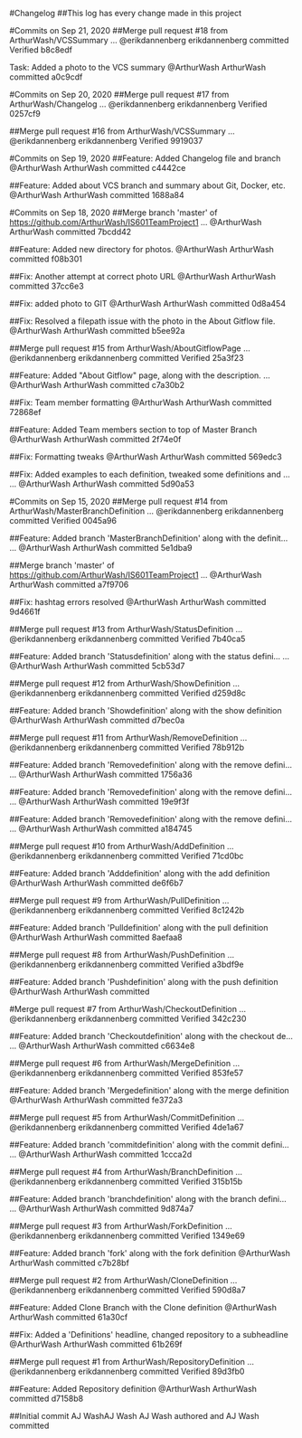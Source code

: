 #Changelog
##This log has every change made in this project

#Commits on Sep 21, 2020
##Merge pull request #18 from ArthurWash/VCSSummary  …
@erikdannenberg
erikdannenberg committed
Verified  b8c8edf  

Task: Added a photo to the VCS summary
@ArthurWash
ArthurWash committed
a0c9cdf 

#Commits on Sep 20, 2020
##Merge pull request #17 from ArthurWash/Changelog  …
@erikdannenberg
erikdannenberg
Verified  0257cf9  

##Merge pull request #16 from ArthurWash/VCSSummary  …
@erikdannenberg
erikdannenberg
Verified  9919037  

#Commits on Sep 19, 2020
##Feature: Added Changelog file and branch
@ArthurWash
ArthurWash committed
c4442ce  

##Feature: Added about VCS branch and summary about Git, Docker, etc.
@ArthurWash
ArthurWash committed
1688a84  

#Commits on Sep 18, 2020
##Merge branch 'master' of https://github.com/ArthurWash/IS601TeamProject1  …
@ArthurWash
ArthurWash committed
7bcdd42  

##Feature: Added new directory for photos.
@ArthurWash
ArthurWash committed
f08b301  

##Fix: Another attempt at correct photo URL
@ArthurWash
ArthurWash committed
37cc6e3  

##Fix: added photo to GIT
@ArthurWash
ArthurWash committed
0d8a454  

##Fix: Resolved a filepath issue with the photo in the About Gitflow file.
@ArthurWash
ArthurWash committed
b5ee92a  

##Merge pull request #15 from ArthurWash/AboutGitflowPage  …
@erikdannenberg
erikdannenberg committed
Verified  25a3f23  

##Feature: Added "About Gitflow" page, along with the description.  …
@ArthurWash
ArthurWash committed
c7a30b2  

##Fix: Team member formatting
@ArthurWash
ArthurWash committed
72868ef  

##Feature: Added Team members section to top of Master Branch
@ArthurWash
ArthurWash committed
2f74e0f  

##Fix: Formatting tweaks
@ArthurWash
ArthurWash committed
569edc3  

##Fix: Added examples to each definition, tweaked some definitions and …  …
@ArthurWash
ArthurWash committed
5d90a53  

#Commits on Sep 15, 2020
##Merge pull request #14 from ArthurWash/MasterBranchDefinition  …
@erikdannenberg
erikdannenberg committed
Verified  0045a96  

##Feature: Added branch 'MasterBranchDefinition' along with the definit…  …
@ArthurWash
ArthurWash committed
5e1dba9  

##Merge branch 'master' of https://github.com/ArthurWash/IS601TeamProject1  …
@ArthurWash
ArthurWash committed
a7f9706  

##Fix: hashtag errors resolved
@ArthurWash
ArthurWash committed
9d4661f  

##Merge pull request #13 from ArthurWash/StatusDefinition  …
@erikdannenberg
erikdannenberg committed
Verified  7b40ca5  

##Feature: Added branch 'Statusdefinition' along with the status defini…  …
@ArthurWash
ArthurWash committed
5cb53d7  

##Merge pull request #12 from ArthurWash/ShowDefinition  …
@erikdannenberg
erikdannenberg committed
Verified  d259d8c  

##Feature: Added branch 'Showdefinition' along with the show definition
@ArthurWash
ArthurWash committed
d7bec0a  

##Merge pull request #11 from ArthurWash/RemoveDefinition  …
@erikdannenberg
erikdannenberg committed
Verified  78b912b  

##Feature: Added branch 'Removedefinition' along with the remove defini…  …
@ArthurWash
ArthurWash committed
1756a36  

##Feature: Added branch 'Removedefinition' along with the remove defini…  …
@ArthurWash
ArthurWash committed
19e9f3f  

##Feature: Added branch 'Removedefinition' along with the remove defini…  …
@ArthurWash
ArthurWash committed
a184745  

##Merge pull request #10 from ArthurWash/AddDefinition  …
@erikdannenberg
erikdannenberg committed
Verified  71cd0bc  

##Feature: Added branch 'Adddefinition' along with the add definition
@ArthurWash
ArthurWash committed
de6f6b7  

##Merge pull request #9 from ArthurWash/PullDefinition  …
@erikdannenberg
erikdannenberg committed
Verified  8c1242b  

##Feature: Added branch 'Pulldefinition' along with the pull definition
@ArthurWash
ArthurWash committed
8aefaa8  

##Merge pull request #8 from ArthurWash/PushDefinition  …
@erikdannenberg
erikdannenberg committed
Verified  a3bdf9e  

##Feature: Added branch 'Pushdefinition' along with the push definition
@ArthurWash
ArthurWash committed

#Merge pull request #7 from ArthurWash/CheckoutDefinition  …
@erikdannenberg
erikdannenberg committed
Verified  342c230  

##Feature: Added branch 'Checkoutdefinition' along with the checkout de…  …
@ArthurWash
ArthurWash committed
c6634e8  

##Merge pull request #6 from ArthurWash/MergeDefinition  …
@erikdannenberg
erikdannenberg committed
Verified  853fe57  

##Feature: Added branch 'Mergedefinition' along with the merge definition
@ArthurWash
ArthurWash committed
fe372a3  

##Merge pull request #5 from ArthurWash/CommitDefinition  …
@erikdannenberg
erikdannenberg committed
Verified  4de1a67  

##Feature: Added branch 'commitdefinition' along with the commit defini…  …
@ArthurWash
ArthurWash committed
1ccca2d  

##Merge pull request #4 from ArthurWash/BranchDefinition  …
@erikdannenberg
erikdannenberg committed
Verified  315b15b  

##Feature: Added branch 'branchdefinition' along with the branch defini…  …
@ArthurWash
ArthurWash committed
9d874a7  

##Merge pull request #3 from ArthurWash/ForkDefinition  …
@erikdannenberg
erikdannenberg committed
Verified  1349e69  

##Feature: Added branch 'fork' along with the fork definition
@ArthurWash
ArthurWash committed
c7b28bf  

##Merge pull request #2 from ArthurWash/CloneDefinition  …
@erikdannenberg
erikdannenberg committed
Verified  590d8a7  

##Feature: Added Clone Branch with the Clone definition
@ArthurWash
ArthurWash committed
61a30cf  

##Fix: Added a 'Definitions' headline, changed repository to a subheadline
@ArthurWash
ArthurWash committed
61b269f  

##Merge pull request #1 from ArthurWash/RepositoryDefinition  …
@erikdannenberg
erikdannenberg committed
Verified  89d3fb0  

##Feature: Added Repository definition
@ArthurWash
ArthurWash committed
d7158b8  

##Initial commit
AJ WashAJ Wash
AJ Wash authored and AJ Wash committed